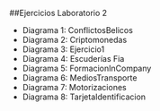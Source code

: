##Ejercicios Laboratorio 2
* Diagrama 1: ConflictosBelicos
* Diagrama 2: Criptomonedas
* Diagrama 3: Ejercicio1
* Diagrama 4: Escuderías Fia
* Diagrama 5: FormacionInCompany
* Diagrama 6: MediosTransporte
* Diagrama 7: Motorizaciones
* Diagrama 8: TarjetaIdentificacion
